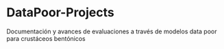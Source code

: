 # DataPoor-Projects

Documentación y avances de evaluaciones a través de modelos data poor para crustáceos bentónicos
